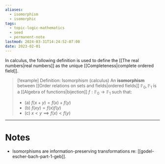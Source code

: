 ```yaml
---
aliases:
  - isomorphism
  - isomorphic
tags:
  - topic-logic-mathematics
  - seed
  - permanent-note
lastmod: 2024-03-31T14:24:52-07:00
date: 2023-02-01
---
```


In calculus, the following definition is used to define the [[The real numbers|real numbers]] as the unique [[Completeness|complete ordered field]].

>[!example] Definition: Isomorphism (calculus)
>An **isomorphism** between [[Order relations on sets and fields|ordered fields]] $\mathbb F_0, \mathbb F_1$ is a [[Algebra of functions|bijection]] $f : \mathbb F_0 \to \mathbb F_1$ such that:
>-  (a) $f(x + y) = f(x) + f(y)$
>- (b) $f(xy) = f(x)f(y)$
>- (c) $x<y \implies f(x) < f(y)$

---
# Notes

- Isomorphisms are information-preserving transformations re: [[godel-escher-bach-part-1-geb]].


